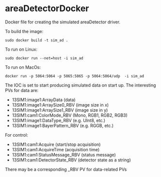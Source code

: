 # areaDetectorDocker

Docker file for creating the simulated areaDetector driver.

To build the image:

`sudo docker build -t sim_ad .`

To run on Linux:

`sudo docker run --net=host -i sim_ad`

To run on MacOs:

`docker run -p 5064:5064 -p 5065:5065 -p 5064:5064/udp  -i sim_ad`

The IOC is set to start producing simulated data on start up.
The interesting PVs for data are:
* 13SIM1:image1:ArrayData           (data)
* 13SIM1:image1:ArraySize0_RBV      (image size in x)
* 13SIM1:image1:ArraySize1_RBV      (image size in y)
* 13SIM1:cam1:ColorMode_RBV         (Mono, RGB1, RGB2, RGB3)
* 13SIM1:image1:DataType_RBV        (e.g. UInt8, etc.)
* 13SIM1:image1:BayerPattern_RBV    (e.g. RGGB, etc.)

For control:
* 13SIM1:cam1:Acquire               (start/stop acquisition)
* 13SIM1:cam1:AcquireTime           (acquisition time)  
* 13SIM1:cam1:StatusMessage_RBV     (status message)
* 13SIM1:cam1:DetectorState_RBV     (detector state as a string)

There may be a corresponding _RBV PV for data-related PVs
